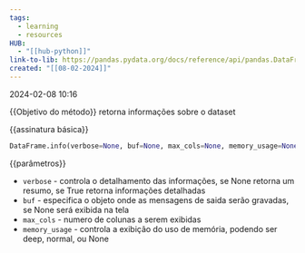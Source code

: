 ```yaml
---
tags:
  - learning
  - resources
HUB:
  - "[[hub-python]]"
link-to-lib: https://pandas.pydata.org/docs/reference/api/pandas.DataFrame.info.html
created: "[[08-02-2024]]"
---
```

2024-02-08 10:16

{{Objetivo do método}}
retorna informações sobre o dataset

{{assinatura básica}}

```python
DataFrame.info(verbose=None, buf=None, max_cols=None, memory_usage=None, show_counts=None)
```

{{parâmetros}}

- `verbose` - controla o detalhamento das informações, se None retorna um resumo, se True retorna informações detalhadas
- `buf` - especifica o objeto onde as mensagens de saida serão gravadas, se None será exibida na tela
- `max_cols` - numero de colunas a serem exibidas
- `memory_usage` - controla a exibição do uso de memória, podendo ser deep, normal, ou None